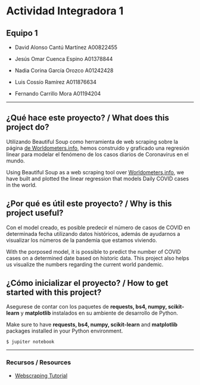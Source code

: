 # Actividad Integradora 1
## Equipo 1
- David Alonso Cantú Martínez   A00822455

- Jesús Omar Cuenca Espino      A01378844

- Nadia Corina García Orozco    A01242428

- Luis Cossío Ramírez           A011876634

- Fernando Carrillo Mora        A01194204

---

## ¿Qué hace este proyecto? / What does this project do?
Utilizando Beautiful Soup como herramienta de web scraping sobre la página [de Worldometers.info](https://www.worldometers.info/coronavirus/), hemos construido y graficado una regresión linear para modelar el fenómeno de los casos diarios de Coronavirus en el mundo.

Using Beautiful Soup as a web scraping tool over [Worldometers,info](https://www.worldometers.info/coronavirus/), we have built and plotted the linear regression that models Daily COVID cases in the world. 


## ¿Por qué es útil este proyecto? / Why is this project useful?
Con el model creado, es posible predecir el número de casos de COVID en determinada fecha utilizando datos históricos, además de ayudarnos a visualizar los números de la pandemia que estamos viviendo.

With the porposed model, it is possible to predict the number of COVID cases on a determined date based on historic data.
This project also helps us visualize the numbers regarding the current world pandemic.

## ¿Cómo inicializar el proyecto? / How to get started with this project?
Asegurese de contar con los paquetes de **requests, bs4, numpy, scikit-learn** y **matplotlib** instalados en su ambiente de desarrollo de Python.

Make sure to have **requests, bs4, numpy, scikit-learn** and **matplotlib** packages installed in your Python environment.

`$ jupiter notebook`

---

### Recursos / Resources
- [Webscraping Tutorial](https://realpython.com/beautiful-soup-web-scraper-python/)

